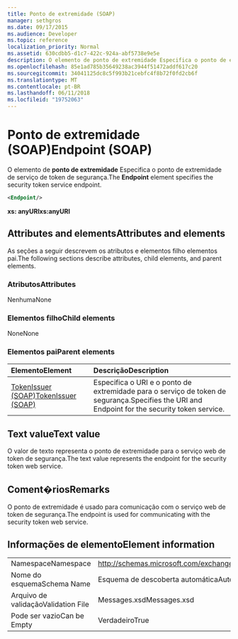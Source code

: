 ```yaml
---
title: Ponto de extremidade (SOAP)
manager: sethgros
ms.date: 09/17/2015
ms.audience: Developer
ms.topic: reference
localization_priority: Normal
ms.assetid: 630cdbb5-d1c7-422c-924a-abf5738e9e5e
description: O elemento de ponto de extremidade Especifica o ponto de extremidade de serviço de token de segurança.
ms.openlocfilehash: 85e1ad785b35649238ac3944f51472addf617c20
ms.sourcegitcommit: 34041125dc8c5f993b21cebfc4f8b72f0fd2cb6f
ms.translationtype: MT
ms.contentlocale: pt-BR
ms.lasthandoff: 06/11/2018
ms.locfileid: "19752063"
---
```

# <a name="endpoint-soap"></a><span data-ttu-id="3882a-103">Ponto de extremidade (SOAP)</span><span class="sxs-lookup"><span data-stu-id="3882a-103">Endpoint (SOAP)</span></span>

<span data-ttu-id="3882a-104">O elemento de **ponto de extremidade** Especifica o ponto de extremidade de serviço de token de segurança.</span><span class="sxs-lookup"><span data-stu-id="3882a-104">The **Endpoint** element specifies the security token service endpoint.</span></span> 
  
```XML
<Endpoint/>
```

 <span data-ttu-id="3882a-105">**xs: anyURI**</span><span class="sxs-lookup"><span data-stu-id="3882a-105">**xs:anyURI**</span></span>
## <a name="attributes-and-elements"></a><span data-ttu-id="3882a-106">Attributes and elements</span><span class="sxs-lookup"><span data-stu-id="3882a-106">Attributes and elements</span></span>

<span data-ttu-id="3882a-107">As seções a seguir descrevem os atributos e elementos filho elementos pai.</span><span class="sxs-lookup"><span data-stu-id="3882a-107">The following sections describe attributes, child elements, and parent elements.</span></span>
  
### <a name="attributes"></a><span data-ttu-id="3882a-108">Atributos</span><span class="sxs-lookup"><span data-stu-id="3882a-108">Attributes</span></span>

<span data-ttu-id="3882a-109">Nenhuma</span><span class="sxs-lookup"><span data-stu-id="3882a-109">None</span></span>
  
### <a name="child-elements"></a><span data-ttu-id="3882a-110">Elementos filho</span><span class="sxs-lookup"><span data-stu-id="3882a-110">Child elements</span></span>

<span data-ttu-id="3882a-111">None</span><span class="sxs-lookup"><span data-stu-id="3882a-111">None</span></span>
  
### <a name="parent-elements"></a><span data-ttu-id="3882a-112">Elementos pai</span><span class="sxs-lookup"><span data-stu-id="3882a-112">Parent elements</span></span>

|<span data-ttu-id="3882a-113">**Elemento**</span><span class="sxs-lookup"><span data-stu-id="3882a-113">**Element**</span></span>|<span data-ttu-id="3882a-114">**Descrição**</span><span class="sxs-lookup"><span data-stu-id="3882a-114">**Description**</span></span>|
|:-----|:-----|
|[<span data-ttu-id="3882a-115">TokenIssuer (SOAP)</span><span class="sxs-lookup"><span data-stu-id="3882a-115">TokenIssuer (SOAP)</span></span>](tokenissuer-soap.md) <br/> |<span data-ttu-id="3882a-116">Especifica o URI e o ponto de extremidade para o serviço de token de segurança.</span><span class="sxs-lookup"><span data-stu-id="3882a-116">Specifies the URI and Endpoint for the security token service.</span></span>  <br/> |
   
## <a name="text-value"></a><span data-ttu-id="3882a-117">Text value</span><span class="sxs-lookup"><span data-stu-id="3882a-117">Text value</span></span>

<span data-ttu-id="3882a-118">O valor de texto representa o ponto de extremidade para o serviço web de token de segurança.</span><span class="sxs-lookup"><span data-stu-id="3882a-118">The text value represents the endpoint for the security token web service.</span></span>
  
## <a name="remarks"></a><span data-ttu-id="3882a-119">Coment�rios</span><span class="sxs-lookup"><span data-stu-id="3882a-119">Remarks</span></span>

<span data-ttu-id="3882a-120">O ponto de extremidade é usado para comunicação com o serviço web de token de segurança.</span><span class="sxs-lookup"><span data-stu-id="3882a-120">The endpoint is used for communicating with the security token web service.</span></span>
  
## <a name="element-information"></a><span data-ttu-id="3882a-121">Informações de elemento</span><span class="sxs-lookup"><span data-stu-id="3882a-121">Element information</span></span>

|||
|:-----|:-----|
|<span data-ttu-id="3882a-122">Namespace</span><span class="sxs-lookup"><span data-stu-id="3882a-122">Namespace</span></span>  <br/> |http://schemas.microsoft.com/exchange/2010/Autodiscover  <br/> |
|<span data-ttu-id="3882a-123">Nome do esquema</span><span class="sxs-lookup"><span data-stu-id="3882a-123">Schema Name</span></span>  <br/> |<span data-ttu-id="3882a-124">Esquema de descoberta automática</span><span class="sxs-lookup"><span data-stu-id="3882a-124">Autodiscover schema</span></span>  <br/> |
|<span data-ttu-id="3882a-125">Arquivo de validação</span><span class="sxs-lookup"><span data-stu-id="3882a-125">Validation File</span></span>  <br/> |<span data-ttu-id="3882a-126">Messages.xsd</span><span class="sxs-lookup"><span data-stu-id="3882a-126">Messages.xsd</span></span>  <br/> |
|<span data-ttu-id="3882a-127">Pode ser vazio</span><span class="sxs-lookup"><span data-stu-id="3882a-127">Can be Empty</span></span>  <br/> |<span data-ttu-id="3882a-128">Verdadeiro</span><span class="sxs-lookup"><span data-stu-id="3882a-128">True</span></span>  <br/> |
   

